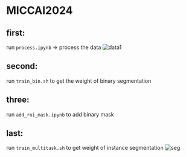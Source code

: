 # MICCAI2024



## first:
  run `process.ipynb` => process the data 
![data1](https://github.com/user-attachments/assets/d20c6611-39a1-4c4b-9dea-f5f3b7a7a01a)

## second:
  run `train_bin.sh` to get the weight of binary segmentation

## three:
  run  `add_roi_mask.ipynb` to add binary mask

## last:
  run `train_multitask.sh` to get weight of instance segmentation
![seg](https://github.com/user-attachments/assets/8ee9fa74-e400-4260-b813-7276639afa4f)
